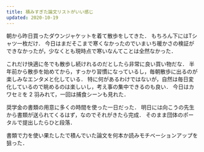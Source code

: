 ```yaml
---
title: 積みすぎた論文リストがいい感じ
updated: 2020-10-19
---
```


朝から昨日買ったダウンジャケットを着て散歩をしてきた．
もちろん下にはTシャツ一枚だけ．
今日はまだそこまで寒くなかったのでいまいち暖かさの検証ができなかったが，少なくとも現時点で寒いなんてことは全然なかった．

これだけ快適に冬でも散歩し続けれるのだとしたら非常に良い買い物だな．
半年前から散歩を始めてから，すっかり習慣になっているし，毎朝散歩に出るのが楽しみなエンタメと化している．
特に何があるわけではないが，自然は毎日変化しているので眺めるのは楽しいし，考え事の集中できるのも良い．
今日はカワセミを 2 羽みれて，一回は捕食シーンも見れた．


奨学金の書類の用意に多くの時間を使った一日だった．
明日には向こうの先生から書類が送られてくるはず，なのでそれがきたら完成．
そのまま団体のポータルで提出したらひと段落．

書類で力を使い果たしたで積んでいた論文を何本か読みモチベーションアップを狙った．
